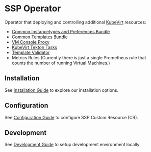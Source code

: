 # SSP Operator

Operator that deploying and controlling additional [KubeVirt](https://kubevirt.io) resources:

- [Common Instancetypes and Preferences Bundle](https://github.com/kubevirt/common-instancetypes/)
- [Common Templates Bundle](https://github.com/kubevirt/common-templates)
- [VM Console Proxy](https://github.com/kubevirt/vm-console-proxy)
- [KubeVirt Tekton Tasks](https://github.com/kubevirt/kubevirt-tekton-tasks)
- [Template Validator](https://github.com/kubevirt/ssp-operator/tree/main/internal/template-validator)
- Metrics Rules (Currently there is just a single Prometheus rule that counts the number of running Virtual Machines.)

## Installation

See [Installation Guide](docs/installation.md) to explore our installation options.

## Configuration

See [Configuration Guide](docs/configuration.md) to configure SSP Custom Resource (CR).

## Development

See [Development Guide](docs/development.md) to setup development environment locally.
